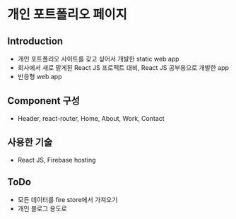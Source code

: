 # 개인 포트폴리오 페이지
## Introduction
- 개인 포트폴리오 사이트를 갖고 싶어서 개발한 static web app
- 회사에서 새로 맡게된 React JS 프로젝트 대비, React JS 공부용으로 개발한 app
- 반응형 web app
## Component 구성
- Header, react-router, Home, About, Work, Contact
## 사용한 기술
- React JS, Firebase hosting
## ToDo
- 모든 데이터를 fire store에서 가져오기
- 개인 블로그 용도로 
